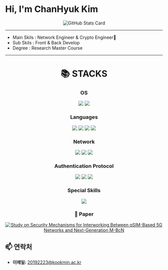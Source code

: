 
# Hi, I'm ChanHyuk Kim 

<p align="center">
  <img src="https://boomwin-commit-stat.vercel.app/api/stats" alt="GitHub Stats Card" />
</p>

---

- Main Skils : Network Engineer & Crypto Engineer👋
- Sub Skils : Front & Back Develop
- Degree : Research Master Course

---


<div align=center><h1>📚 STACKS</h1></div>

<div align="center"> 
  <!-- 🖥️ 운영체제 -->
  <h3>OS</h3>
  <img src="https://img.shields.io/badge/linux-FCC624?style=for-the-badge&logo=linux&logoColor=black">   
  <img src="https://img.shields.io/badge/Kali-268BEE?style=for-the-badge&logo=kalilinux&logoColor=white">

  <!-- 💻 언어 -->
  <h3>Languages</h3>
  <img src="https://img.shields.io/badge/c-%2300599C.svg?style=for-the-badge&logo=c&logoColor=white">
  <img src="https://img.shields.io/badge/c++-00599C?style=for-the-badge&logo=c%2B%2B&logoColor=white">
  <img src="https://img.shields.io/badge/java-007396?style=for-the-badge&logo=java&logoColor=white"> 
  <img src="https://img.shields.io/badge/python-3776AB?style=for-the-badge&logo=python&logoColor=white">   

  <!-- 🌐 Network -->
  <h3>Network</h3>
  <img src="https://img.shields.io/badge/OpenVPN-orange?style=for-the-badge&logo=OpenVPN&logoColor=white">
  <img src="https://img.shields.io/badge/SRT-0052CC?style=for-the-badge&logo=protocols.io&logoColor=white">
  <img src="https://img.shields.io/badge/RTMP-CC0000?style=for-the-badge&logo=streamlabs&logoColor=white">

  <!-- 🔒 Authentication Protocol -->
  <h3>Authentication Protocol</h3>
  <img src="https://img.shields.io/badge/TLS-0033A0?style=for-the-badge&logo=letsencrypt&logoColor=white">
  <img src="https://img.shields.io/badge/PQC-800080?style=for-the-badge&logo=lock&logoColor=white">
  <img src="https://img.shields.io/badge/EAP-228B22?style=for-the-badge&logo=wireguard&logoColor=white">

  <!-- 🔒 특수 기술 -->
  <h3>Special Skills</h3>
  <img src="https://img.shields.io/badge/crypto-pqc-blueviolet?logo=lock&logoColor=white&style=for-the-badge">
</div>

<div align="center">
  <h3>📄 Paper</h3>

  <!-- 논문 1 -->
[![Study on Security Mechanisms for Interworking Between qSIM-Based 5G Networks and Next-Generation M-BcN](https://img.shields.io/badge/My_Paper_1-4285F4?style=for-the-badge&logo=googlescholar&logoColor=white)](https://www.kci.go.kr/kciportal/ci/sereArticleSearch/ciSereArtiView.kci?sereArticleSearchBean.artiId=ART003212493)

</div>




## 📫 연락처

- **이메일:** 20192223@kookmin.ac.kr







